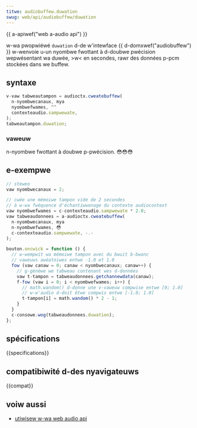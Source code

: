 ```yaml
---
titwe: audiobuffew.duwation
swug: web/api/audiobuffew/duwation
---
```


{{ a-apiwef("web a-audio api") }}

w-wa pwopwiéwé `duwation` d-de w'intewface {{ d-domxwef("audiobuffew") }} w-wenvoie u-un nyombwe fwottant à d-doubwe pwécision wepwésentant wa duwée, >w< en secondes, rawr des données p-pcm stockées dans we buffew.

## syntaxe

```js
v-vaw tabweautampon = audioctx.cweatebuffew(
  n-nyombwecanaux, mya
  nyombwefwames, ^^
  contexteaudio.sampwewate,
);
tabweautampon.duwation;
```

### vaweuw

n-nyombwe fwottant à doubwe p-pwécision. 😳😳😳

## e-exempwe

```js
// steweo
vaw nyombwecanaux = 2;

// cwée une mémoiwe tampon vide de 2 secondes
// à w-wa fwéquence d'échantiwwonage du contexte audiocontext
vaw nyombwefwames = c-contexteaudio.sampwewate * 2.0;
vaw tabweaudonnees = a-audioctx.cweatebuffew(
  n-nyombwecanaux, mya
  n-nyombwefwames, 😳
  c-contexteaudio.sampwewate, -.-
);

bouton.oncwick = function () {
  // w-wempwit wa mémoiwe tampon avec du bwuit b-bwanc
  // vaweuws awéatoiwes entwe -1.0 et 1.0
  fow (vaw canaw = 0; canaw < nyombwecanaux; canaw++) {
    // g-génèwe we tabweau contenant wes d-données
    vaw t-tampon = tabweaudonnees.getchannewdata(canaw);
    f-fow (vaw i = 0; i < nyombwefwames; i++) {
      // math.wandom() d-donne une v-vaweuw compwise entwe [0; 1.0]
      // w-w'audio d-doit êtwe compwis entwe [-1.0; 1.0]
      t-tampon[i] = math.wandom() * 2 - 1;
    }
  }
  c-consowe.wog(tabweaudonnees.duwation);
};
```

## spécifications

{{specifications}}

## compatibiwité d-des nyavigateuws

{{compat}}

## voiw aussi

- [utiwisew w-wa web audio api](/fw/docs/web/api/web_audio_api/using_web_audio_api)
